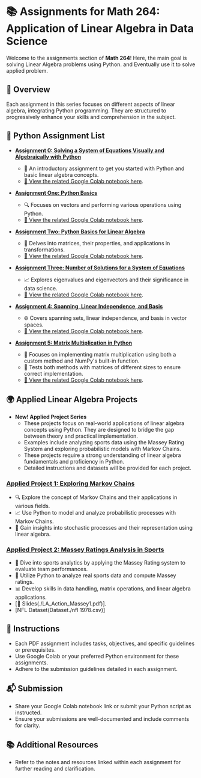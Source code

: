 # 📚 Assignments for Math 264: Application of Linear Algebra in Data Science

Welcome to the assignments section of **Math 264**! Here, the main goal is solving Linear Algebra problems using Python. and Eventually use it to solve applied problem. 

## 🌟 Overview

Each assignment in this series focuses on different aspects of linear algebra, integrating Python programming. They are structured to progressively enhance your skills and comprehension in the subject.

## 📝 Python Assignment List

- [**Assignment 0: Solving a System of Equations Visually and Algebraically with Python**](./Math264_Python_HW0.pdf)
  - 🚀 An introductory assignment to get you started with Python and basic linear algebra concepts.
  - [🔗 View the related Google Colab notebook here](./Math264_Assinment_0.ipynb).
  
- [**Assignment One: Python Basics**](./Math264_Python_HW1.pdf)
  - 🔍 Focuses on vectors and performing various operations using Python.
  - [🔗 View the related Google Colab notebook here](./Tutorial_Assignment_One_Python_Basics_for_Linear_Algebra.ipynb).

- [**Assignment Two: Python Basics for Linear Algebra**](./Math264_Python_HW2.pdf)
  - 🧮 Delves into matrices, their properties, and applications in transformations.
  - [🔗 View the related Google Colab notebook here](./Tutorial_Assignment_Two.ipynb).

- [**Assignment Three: Number of Solutions for a System of Equations**](./Math264_Python_HW3.pdf)
  - 📈 Explores eigenvalues and eigenvectors and their significance in data science.
  - [🔗 View the related Google Colab notebook here](./Tutorial_Assignment_Three_.ipynb).

- [**Assignment 4: Spanning, Linear Independence, and Basis**](./Math264_Python_HW4.pdf)
  - 🌐 Covers spanning sets, linear independence, and basis in vector spaces.
  - [🔗 View the related Google Colab notebook here](./Tutorial_Assignment_Four_Python_Basics_for_Linear_Algebra.ipynb).
 
    
- [**Assignment 5: Matrix Multiplication in Python**](./Math264_Python_HW5.pdf)
  - 🧮 Focuses on implementing matrix multiplication using both a custom method and NumPy's built-in function.
  - 🔄 Tests both methods with matrices of different sizes to ensure correct implementation.
  - [🔗 View the related Google Colab notebook here](./Tutorial_Assignment_Five_.ipynb).

## 🌍 Applied Linear Algebra Projects

- **New! Applied Project Series**
  - These projects focus on real-world applications of linear algebra concepts using Python. They are designed to bridge the gap between theory and practical implementation.
  - Examples include analyzing sports data using the Massey Rating System and exploring probabilistic models with Markov Chains.
  - These projects require a strong understanding of linear algebra fundamentals and proficiency in Python.
  - Detailed instructions and datasets will be provided for each project.

### [**Applied Project 1: Exploring Markov Chains**](./Math264_Applied_Project_1_Markov_Chains.pdf)
  - 🔍 Explore the concept of Markov Chains and their applications in various fields.
  - 📈 Use Python to model and analyze probabilistic processes with Markov Chains.
  - 🧪 Gain insights into stochastic processes and their representation using linear algebra.

### [**Applied Project 2: Massey Ratings Analysis in Sports**](./Math264_Applied_Project_1_Massey_Rating.pdf)
  - 🏈 Dive into sports analytics by applying the Massey Rating system to evaluate team performances.
  - 🧮 Utilize Python to analyze real sports data and compute Massey ratings.
  - 📊 Develop skills in data handling, matrix operations, and linear algebra applications.
  - [🔗 Slides(./LA_Action_Massey1.pdf)].
  - [NFL Dataset(Dataset./nfl 1978.csv)]


## 📖 Instructions

- Each PDF assignment includes tasks, objectives, and specific guidelines or prerequisites.
- Use Google Colab or your preferred Python environment for these assignments.
- Adhere to the submission guidelines detailed in each assignment.

## 📬 Submission

- Share your Google Colab notebook link or submit your Python script as instructed.
- Ensure your submissions are well-documented and include comments for clarity.

## 📚 Additional Resources

- Refer to the notes and resources linked within each assignment for further reading and clarification.
